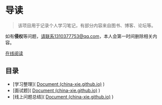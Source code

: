 #  导读

> 该项目用于记录个人学习笔记，有部分内容来自图书、博客、论坛等。

如有**侵权**等问题，请联系1310377753@qq.com，本人会第一时间删除相关内容。

[在线阅读](https://china-xie.github.io/Interview/#/README)



## 目录

* [学习整理]( [Document (china-xie.github.io)](https://china-xie.github.io/Interview/#/study/README) )
* [面试题]( [Document (china-xie.github.io)](https://china-xie.github.io/Interview/#/interview/README) )
* [线上问题总结]( [Document (china-xie.github.io)](https://china-xie.github.io/Interview/#/questions/README) )
